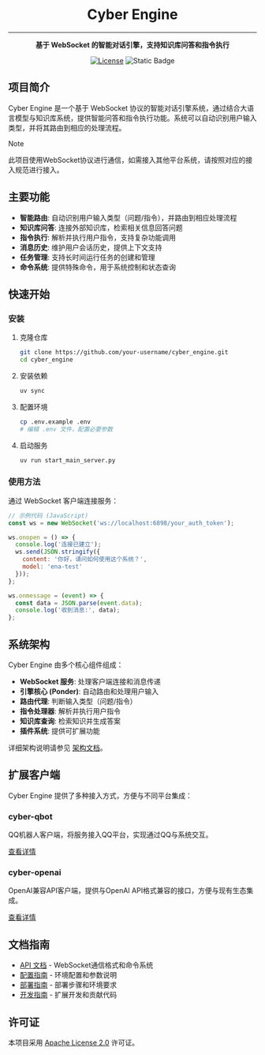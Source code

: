 # <div align="center">Cyber Engine</div>

---
<div align="center">
<p><strong>基于 WebSocket 的智能对话引擎，支持知识库问答和指令执行</strong></p>
<a href="https://opensource.org/licenses/Apache-2.0"><img alt="License" src="https://img.shields.io/badge/License-Apache%202.0-green.svg"></a>
<a><img alt="Static Badge" src="https://img.shields.io/badge/made_with-Python-blue"></a>
</div>

## 项目简介

Cyber Engine 是一个基于 WebSocket 协议的智能对话引擎系统，通过结合大语言模型与知识库系统，提供智能问答和指令执行功能。系统可以自动识别用户输入类型，并将其路由到相应的处理流程。

> [!NOTE]
> 此项目使用WebSocket协议进行通信，如需接入其他平台系统，请按照对应的接入规范进行接入。

## 主要功能

- **智能路由**: 自动识别用户输入类型（问题/指令），并路由到相应处理流程
- **知识库问答**: 连接外部知识库，检索相关信息回答问题
- **指令执行**: 解析并执行用户指令，支持复杂功能调用
- **消息历史**: 维护用户会话历史，提供上下文支持
- **任务管理**: 支持长时间运行任务的创建和管理
- **命令系统**: 提供特殊命令，用于系统控制和状态查询

## 快速开始

### 安装

1. 克隆仓库
   ```bash
   git clone https://github.com/your-username/cyber_engine.git
   cd cyber_engine
   ```

2. 安装依赖
   ```bash
   uv sync
   ```

3. 配置环境
   ```bash
   cp .env.example .env
   # 编辑 .env 文件，配置必要参数
   ```

4. 启动服务
   ```bash
   uv run start_main_server.py
   ```

### 使用方法

通过 WebSocket 客户端连接服务：

```javascript
// 示例代码 (JavaScript)
const ws = new WebSocket('ws://localhost:6898/your_auth_token');

ws.onopen = () => {
  console.log('连接已建立');
  ws.send(JSON.stringify({
    content: '你好，请问如何使用这个系统？',
    model: 'ena-test'
  }));
};

ws.onmessage = (event) => {
  const data = JSON.parse(event.data);
  console.log('收到消息:', data);
};
```

## 系统架构

Cyber Engine 由多个核心组件组成：

- **WebSocket 服务**: 处理客户端连接和消息传递
- **引擎核心 (Ponder)**: 自动路由和处理用户输入
- **路由代理**: 判断输入类型（问题/指令）
- **指令处理器**: 解析并执行用户指令
- **知识库查询**: 检索知识并生成答案
- **插件系统**: 提供可扩展功能

详细架构说明请参见 [架构文档](docs/architecture.md)。

## 扩展客户端

Cyber Engine 提供了多种接入方式，方便与不同平台集成：

### cyber-qbot

QQ机器人客户端，将服务接入QQ平台，实现通过QQ与系统交互。

[查看详情](docs/clients/cyber-qbot.md)

### cyber-openai

OpenAI兼容API客户端，提供与OpenAI API格式兼容的接口，方便与现有生态集成。

[查看详情](docs/clients/cyber-openai.md)

## 文档指南

- [API 文档](docs/api.md) - WebSocket通信格式和命令系统
- [配置指南](docs/README.md#配置说明) - 环境配置和参数说明
- [部署指南](docs/README.md#部署指南) - 部署步骤和环境要求
- [开发指南](docs/README.md#开发指南) - 扩展开发和贡献代码

## 许可证

本项目采用 [Apache License 2.0](LICENSE) 许可证。

